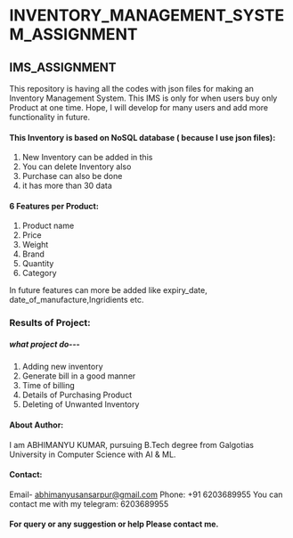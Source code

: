 # INVENTORY_MANAGEMENT_SYSTEM_ASSIGNMENT

## IMS_ASSIGNMENT
This repository is having all the codes with json files for making an Inventory Management System.
This IMS is only for when users buy only Product at one time. 
Hope, I will develop for many users and add more functionality in future.

#### This Inventory is based on NoSQL database ( because I use json files):
1. New Inventory can be added in this
2. You can delete Inventory also
3. Purchase can also be done
4. it has more than 30 data


#### 6 Features per Product:
1. Product name
2. Price
3. Weight
4. Brand
5. Quantity
6. Category

In future features can more be added like expiry_date, date_of_manufacture,Ingridients etc.


### Results of Project: 
##### what project do---
1. Adding new inventory
2. Generate bill in a good manner
3. Time of billing 
4. Details of Purchasing Product
5. Deleting of Unwanted Inventory


#### About Author:
I am ABHIMANYU KUMAR, pursuing B.Tech degree from Galgotias University
in Computer Science with  AI & ML.


#### Contact:
Email- abhimanyusansarpur@gmail.com
Phone: +91 6203689955
You can contact me with my telegram: 6203689955

#### For query or any suggestion or help Please contact me.




